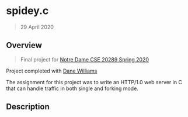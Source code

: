 # spidey.c
> 29 April 2020

## Overview 
>Final project for [Notre Dame CSE 20289 Spring 2020](https://www3.nd.edu/~pbui/teaching/cse.20289.sp20)

Project completed with [Dane Williams](https://github.com/danerwilliams)

The assignment for this project was to write an HTTP/1.0 web server in C that can handle traffic in both single and forking mode.  

## Description
 
 


